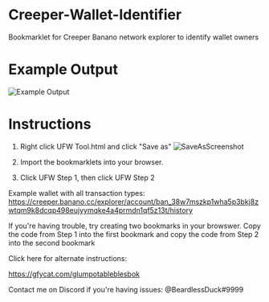 # Creeper-Wallet-Identifier
Bookmarklet for Creeper Banano network explorer to identify wallet owners

# Example Output

![Example Output](https://i.imgur.com/it2lT76.png)

# Instructions

1. Right click UFW Tool.html and click "Save as"
![SaveAsScreenshot](https://i.imgur.com/ZhQwshQ.png)


2. Import the bookmarklets into your browser.  

3. Click UFW Step 1, then click UFW Step 2

Example wallet with all transaction types: https://creeper.banano.cc/explorer/account/ban_38w7mszkp1wha5p3bkj8zwtqm9k8dcqp498eujyymqke4a4prmdn1qf5z13t/history

If you're having trouble, try creating two bookmarks in your browswer.  Copy the code from Step 1 into the first bookmark and copy the code from Step 2 into the second bookmark

Click here for alternate instructions:

https://gfycat.com/glumpotableblesbok


Contact me on Discord if you're having issues: @BeardlessDuck#9999

